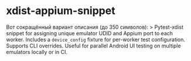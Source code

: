 # xdist-appium-snippet
Вот сокращённый вариант описания (до 350 символов):  > Pytest-xdist snippet for assigning unique emulator UDID and Appium port to each worker. Includes a `device_config` fixture for per-worker test configuration. Supports CLI overrides. Useful for parallel Android UI testing on multiple emulators locally or in CI.
